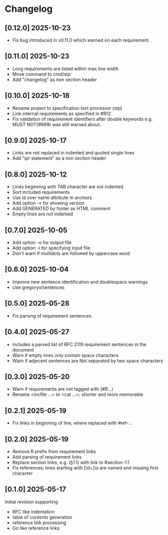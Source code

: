 # Changelog

## [0.12.0] 2025-10-23

- Fix bug introduced in v0.11.0 which warned on each requirement.

## [0.11.0] 2025-10-23

- Long requirements are listed within max line width
- Move command to cmd/stp
- Add "changelog" as non section header

## [0.10.0] 2025-10-18

- Rename project to specification text processor (stp)
- Link internal requirements as specified in #R12
- Fix validation of requirement identifiers after double keywords
  e.g. MUST NOT(#R99) was still warned about.

## [0.9.0] 2025-10-17

- Links are not replaced in indented and quoted single lines
- Add "ipr statement" as a non section header

## [0.8.0] 2025-10-12

- Lines beginning with TAB character are not indented
- Sort included requirements
- Use id over name attribute in anchors
- Add option -v for showing version
- Add GENERATED by footer as HTML comment
- Empty lines are not indented

## [0.7.0] 2025-10-05

- Add option -o for output file
- Add option -i for specifying input file
- Don't warn if multidots are followed by uppercase word

## [0.6.0] 2025-10-04

- Improve new sentence identification and doublespace warnings
- Use gregoryv/sentences

## [0.5.0] 2025-05-28

- Fix parsing of requirement sentences.

## [0.4.0] 2025-05-27

- <list of requirements> includes a parsed list of RFC 2119
  requirement sentences in the document
- Warn if empty lines only contain space characters
- Warn if adjecent sentences are Not separated by two space characters

## [0.3.0] 2025-05-20

- Warn if requirements are not tagged with (#R...)
- Rename <incfile ...> to <cat ...>; shorter and more memorable

## [0.2.1] 2025-05-19

- Fix links in beginning of line, where replaced with #ref-...

## [0.2.0] 2025-05-19

- Remove R prefix from requirement links
- Add parsing of requirement links
- Replace section links, e.g. (§1.1) with link to #section-1.1
- Fix references; lines starting with [\d+]\s are named and
  missing first character
  

## [0.1.0] 2025-05-17

Initial revision supporting 

- RFC like indentation
- table of contents generation
- reference link processing
- Go like reference links

